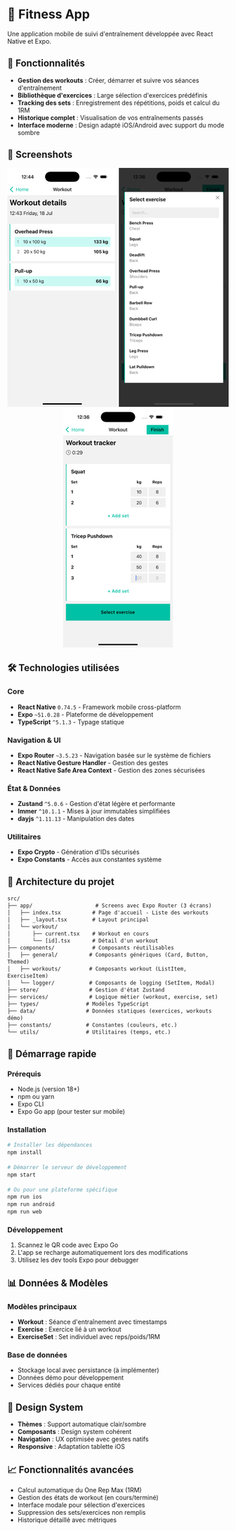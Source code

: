 # 💪 Fitness App

Une application mobile de suivi d'entraînement développée avec React Native et Expo.

## 📱 Fonctionnalités

- **Gestion des workouts** : Créer, démarrer et suivre vos séances d'entraînement
- **Bibliothèque d'exercices** : Large sélection d'exercices prédéfinis
- **Tracking des sets** : Enregistrement des répétitions, poids et calcul du 1RM
- **Historique complet** : Visualisation de vos entraînements passés
- **Interface moderne** : Design adapté iOS/Android avec support du mode sombre

## 📸 Screenshots

<div align="center">
  <img src="assets/screenshots/workout-details.png" width="250" alt="Détails du workout" />
  <img src="assets/screenshots/exercise-selection.png" width="250" alt="Sélection d'exercices" />
  <img src="assets/screenshots/workout-tracker.png" width="250" alt="Suivi en temps réel" />
</div>

## 🛠️ Technologies utilisées

### Core

- **React Native** `0.74.5` - Framework mobile cross-platform
- **Expo** `~51.0.28` - Plateforme de développement
- **TypeScript** `^5.1.3` - Typage statique

### Navigation & UI

- **Expo Router** `~3.5.23` - Navigation basée sur le système de fichiers
- **React Native Gesture Handler** - Gestion des gestes
- **React Native Safe Area Context** - Gestion des zones sécurisées

### État & Données

- **Zustand** `^5.0.6` - Gestion d'état légère et performante
- **Immer** `^10.1.1` - Mises à jour immutables simplifiées
- **dayjs** `^1.11.13` - Manipulation des dates

### Utilitaires

- **Expo Crypto** - Génération d'IDs sécurisés
- **Expo Constants** - Accès aux constantes système

## 📂 Architecture du projet

```
src/
├── app/                    # Screens avec Expo Router (3 écrans)
│   ├── index.tsx          # Page d'accueil - Liste des workouts
│   ├── _layout.tsx        # Layout principal
│   └── workout/
│       ├── current.tsx    # Workout en cours
│       └── [id].tsx       # Détail d'un workout
├── components/            # Composants réutilisables
│   ├── general/          # Composants génériques (Card, Button, Themed)
│   ├── workouts/         # Composants workout (ListItem, ExerciseItem)
│   └── logger/           # Composants de logging (SetItem, Modal)
├── store/                # Gestion d'état Zustand
├── services/             # Logique métier (workout, exercise, set)
├── types/               # Modèles TypeScript
├── data/                # Données statiques (exercices, workouts démo)
├── constants/           # Constantes (couleurs, etc.)
└── utils/               # Utilitaires (temps, etc.)
```

## 🚀 Démarrage rapide

### Prérequis

- Node.js (version 18+)
- npm ou yarn
- Expo CLI
- Expo Go app (pour tester sur mobile)

### Installation

```bash
# Installer les dépendances
npm install

# Démarrer le serveur de développement
npm start

# Ou pour une plateforme spécifique
npm run ios
npm run android
npm run web
```

### Développement

1. Scannez le QR code avec Expo Go
2. L'app se recharge automatiquement lors des modifications
3. Utilisez les dev tools Expo pour debugger

## 📊 Données & Modèles

### Modèles principaux

- **Workout** : Séance d'entraînement avec timestamps
- **Exercise** : Exercice lié à un workout
- **ExerciseSet** : Set individuel avec reps/poids/1RM

### Base de données

- Stockage local avec persistance (à implémenter)
- Données démo pour développement
- Services dédiés pour chaque entité

## 🎨 Design System

- **Thèmes** : Support automatique clair/sombre
- **Composants** : Design system cohérent
- **Navigation** : UX optimisée avec gestes natifs
- **Responsive** : Adaptation tablette iOS

## 📈 Fonctionnalités avancées

- Calcul automatique du One Rep Max (1RM)
- Gestion des états de workout (en cours/terminé)
- Interface modale pour sélection d'exercices
- Suppression des sets/exercices non remplis
- Historique détaillé avec métriques
